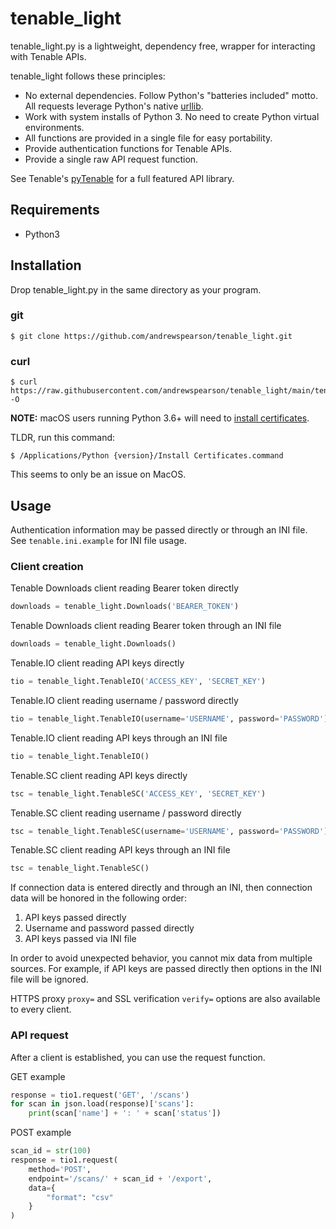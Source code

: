 # tenable_light
tenable_light.py is a lightweight, dependency free, wrapper for interacting with Tenable APIs.

tenable_light follows these principles:
* No external dependencies. Follow Python's "batteries included" motto. All requests leverage Python's native [urllib](https://docs.python.org/3/library/urllib.request.html#module-urllib.request).
* Work with system installs of Python 3. No need to create Python virtual environments.
* All functions are provided in a single file for easy portability.
* Provide authentication functions for Tenable APIs.
* Provide a single raw API request function.


See Tenable's [pyTenable](https://github.com/tenable/pyTenable) for a full featured API library.
## Requirements
* Python3
## Installation
Drop tenable_light.py in the same directory as your program.
### git
```
$ git clone https://github.com/andrewspearson/tenable_light.git
```
### curl
```
$ curl https://raw.githubusercontent.com/andrewspearson/tenable_light/main/tenable_light.py -O
```

**NOTE:** macOS users running Python 3.6+ will need to [install certificates](https://bugs.python.org/issue28150).

TLDR, run this command:
```
$ /Applications/Python {version}/Install Certificates.command
```
This seems to only be an issue on MacOS.
## Usage
Authentication information may be passed directly or through an INI file. See ```tenable.ini.example``` for INI file usage.

### Client creation

Tenable Downloads client reading Bearer token directly
```python
downloads = tenable_light.Downloads('BEARER_TOKEN')
```
Tenable Downloads client reading Bearer token through an INI file
```python
downloads = tenable_light.Downloads()
```
Tenable.IO client reading API keys directly
```python
tio = tenable_light.TenableIO('ACCESS_KEY', 'SECRET_KEY')
```
Tenable.IO client reading username / password directly
```python
tio = tenable_light.TenableIO(username='USERNAME', password='PASSWORD')
```
Tenable.IO client reading API keys through an INI file
```python
tio = tenable_light.TenableIO()
```
Tenable.SC client reading API keys directly
```python
tsc = tenable_light.TenableSC('ACCESS_KEY', 'SECRET_KEY')
```
Tenable.SC client reading username / password directly
```python
tsc = tenable_light.TenableSC(username='USERNAME', password='PASSWORD')
```
Tenable.SC client reading API keys through an INI file
```python
tsc = tenable_light.TenableSC()
```

If connection data is entered directly and through an INI, then connection data will be honored in the following order:
1. API keys passed directly
2. Username and password passed directly
3. API keys passed via INI file

In order to avoid unexpected behavior, you cannot mix data from multiple sources. For example, if API keys are passed directly then options in the INI file will be ignored.


HTTPS proxy ```proxy=``` and SSL verification ```verify=``` options are also available to every client.

### API request

After a client is established, you can use the request function.

GET example
```python
response = tio1.request('GET', '/scans')
for scan in json.load(response)['scans']:
    print(scan['name'] + ': ' + scan['status'])
```
POST example
```python
scan_id = str(100)
response = tio1.request(
    method='POST',
    endpoint='/scans/' + scan_id + '/export',
    data={
        "format": "csv"
    }
)
```
